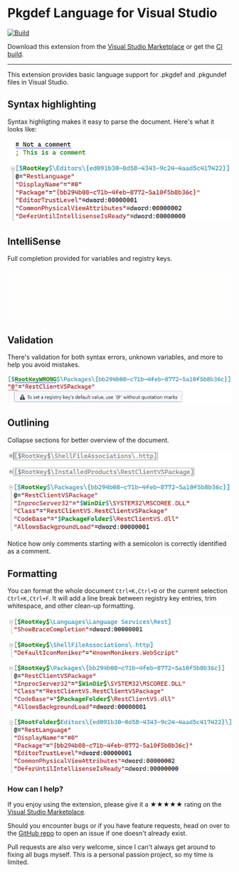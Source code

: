 [marketplace]: https://marketplace.visualstudio.com/items?itemName=MadsKristensen.PkgdefLanguage
[vsixgallery]: http://vsixgallery.com/extension/06278dd5-5d9d-4f27-a3e8-cd619b101a50/
[repo]:https://github.com/madskristensen/PkgdefLanguage/

# Pkgdef Language for Visual Studio

[![Build](https://github.com/madskristensen/PkgdefLanguage/actions/workflows/build.yaml/badge.svg)](https://github.com/madskristensen/PkgdefLanguage/actions/workflows/build.yaml)

Download this extension from the [Visual Studio Marketplace][marketplace]
or get the [CI build][vsixgallery].

--------------------------------------

This extension provides basic language support for .pkgdef and .pkgundef files in Visual Studio.

## Syntax highlighting
Syntax highligting makes it easy to parse the document. Here's what it looks like:

![Colorization](art/colorization.png)

## IntelliSense
Full completion provided for variables and registry keys.

![Intellisense](art/intellisense.gif)

## Validation
There's validation for both syntax errors, unknown variables, and more to help you avoid mistakes.

![Validation](art/validation.png)

## Outlining
Collapse sections for better overview of the document.

![Outlining](art/outlining.png)

Notice how only comments starting with a semicolon is correctly identified as a comment.

## Formatting
You can format the whole document `Ctrl+K,Ctrl+D` or the current selection `Ctrl+K,Ctrl+F`. It will add a line break between registry key entries, trim whitespace, and other clean-up formatting.

![Formatting](art/formatting.png)

### How can I help?
If you enjoy using the extension, please give it a ★★★★★ rating on the [Visual Studio Marketplace][marketplace].

Should you encounter bugs or if you have feature requests, head on over to the [GitHub repo][repo] to open an issue if one doesn't already exist.

Pull requests are also very welcome, since I can't always get around to fixing all bugs myself. This is a personal passion project, so my time is limited.